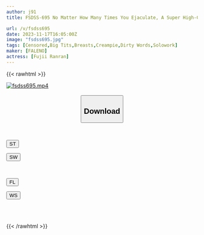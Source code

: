 ```yaml
---
author: j91
title: FSDSS-695 No Matter How Many Times You Ejaculate, A Super High-Class Soapland Will Stare At You And Whisper And Make You Cum Inside Ranran Fujii

url: /v/fsdss695
date: 2023-11-17T16:05:00Z
image: "fsdss695.jpg"
tags: [Censored,Big Tits,Breasts,Creampie,Dirty Words,Solowork]
maker: [FALENO]
actress: [Fujii Ranran]
---
```



{{< rawhtml >}}

<div class="video" data-videoid="JJqkymrKArh9ew">
    <a href="javascript:;">
        <img src="/v/fsdss695/fsdss695.jpg" width="WIDTH" height="HEIGHT" alt="fsdss695.mp4" loading="lazy">
    </a>
</div>

<script type="text/javascript" src="https://j91.asia/asset/on-demand-st.js"></script>

<br>
  <link rel="stylesheet" href="https://j91.asia/asset/bs5.css">
  
  <center>
  <button class="btn btn-primary" type="button" data-bs-toggle="collapse" data-bs-target=".multi-collapse" aria-expanded="false" aria-controls="multiCollapseExample1 multiCollapseExample2"><h2>Download</h2></button></center>
</p>
<div class="row">
  <div class="col">
    <div class="collapse multi-collapse" id="multiCollapseExample1">
      <div class="card card-body">
	      	      <br>
<div class="buttons">  
<p><a href="https://streamtape.to/v/JJqkymrKArh9ew" target="_blank"><button class="btn-hover color-3"><i class="fa fa-download"></i> ST</button></a></p>
<p><a href="https://sfastwish.com/9fzjhr1j5typ" target="_blank"><button class="btn-hover color-2"><i class="fa fa-download"></i> SW</button></a></p></div>
    </div>
  </div>
</div>
  <div class="col">
    <div class="collapse multi-collapse" id="multiCollapseExample2">
      <div class="card card-body">
	      <br>
<div class="buttons">
<p><a href="https://filelions.site/f/gqwhjuxmda5z" target="_blank"><button class="btn-hover color-9"><i class="fa fa-download"></i> FL</button></a></p>
<p><a href="https://wolfstream.tv/bb142yjzfbty" target="_blank"><button class="btn-hover color-8"><i class="fa fa-download"></i> WS</button></a></p></div>
<br><br>
      </div>
    </div>
  </div>
</div>

{{< /rawhtml >}}